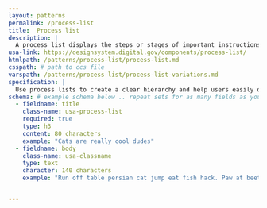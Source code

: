 ```yaml
---
layout: patterns
permalink: /process-list
title:  Process list
description: |
  A process list displays the steps or stages of important instructions or processes.
usa-link: https://designsystem.digital.gov/components/process-list/
htmlpath: /patterns/process-list/process-list.md
csspath: # path to ccs file
varspath: /patterns/process-list/process-list-variations.md
specification: |
  Use process lists to create a clear hierarchy and help users easily differentiate between individual steps or stages in a process.
schema: # example schema below .. repeat sets for as many fields as you have
  - fieldname: title
    class-name: usa-process-list
    required: true
    type: h3
    content: 80 characters
    example: "Cats are really cool dudes"
  - fieldname: body
    class-name: usa-classname
    type: text
    character: 140 characters
    example: "Run off table persian cat jump eat fish hack. Paw at beetle and eat it before it gets away demand"


---
```

<!--- if extra information is needed for this pattern, write here in Markdown. -->
<!--- to learn markdown format go to https://docs.github.com/en/github/writing-on-github/basic-writing-and-formatting-syntax -->


